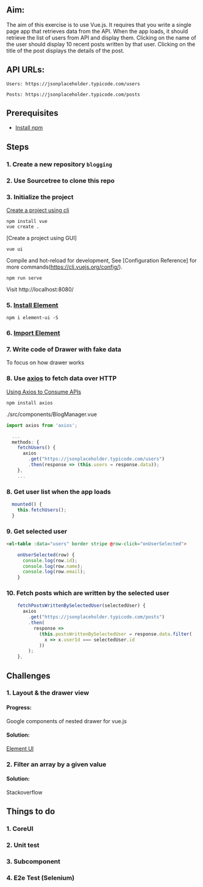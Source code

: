 ## Aim:

The aim of this exercise is to use Vue.js. It requires that you write a single page app that retrieves data from the API. When the app loads, it should retrieve the list of users from API and display them. Clicking on the name of the user should display 10 recent posts written by that user. Clicking on the title of the post displays the details of the post.

## API URLs:

    Users: https://jsonplaceholder.typicode.com/users

    Posts: https://jsonplaceholder.typicode.com/posts

## Prerequisites

* [Install npm](https://nodejs.org/en/)

## Steps

### 1. Create a new repository `blogging`
### 2. Use Sourcetree to clone this repo
### 3. Initialize the project

[Create a project using cli](https://cli.vuejs.org/guide/creating-a-project.html#vue-create)
```console
npm install vue
vue create .
```
[Create a project using GUI]
```console
vue ui
```

Compile and hot-reload for development, See [Configuration Reference] for more commands(https://cli.vuejs.org/config/).
```console
npm run serve
```

Visit http://localhost:8080/

### 5. [Install Element](https://element.eleme.io/#/en-US/component/installation#npm)

```console
npm i element-ui -S
```

### 6. [Import Element](https://element.eleme.io/#/en-US/component/quickstart#import-element)

### 7. Write code of Drawer with fake data

To focus on how drawer works

### 8. Use [axios](https://github.com/axios/axios) to fetch data over HTTP

[Using Axios to Consume APIs](https://vuejs.org/v2/cookbook/using-axios-to-consume-apis.html)

```console
npm install axios
```

./src/components/BlogManager.vue
```javascript
import axios from 'axios';

  ...
  methods: {
    fetchUsers() {
      axios
        .get("https://jsonplaceholder.typicode.com/users")
        .then(response => (this.users = response.data));
    },
    ...
````

### 8. Get user list when the app loads

```javascript
  mounted() {
    this.fetchUsers();
  }
```

### 9. Get selected user

```html
<el-table :data="users" border stripe @row-click="onUserSelected">
```

```javascript
    onUserSelected(row) {
      console.log(row.id);
      console.log(row.name);
      console.log(row.email);
    }
````

### 10. Fetch posts which are written by the selected user

```javascript
    fetchPostsWrittenBySelectedUser(selectedUser) {
      axios
        .get("https://jsonplaceholder.typicode.com/posts")
        .then(
          response =>
            (this.postsWrittenBySelectedUser = response.data.filter(
              x => x.userId === selectedUser.id
            ))
        );
    },
```

## Challenges

### 1. Layout & the drawer view

#### Progress:
Google components of nested drawer for vue.js

#### Solution:

[Element UI](https://element.eleme.io/#/en-US/component/drawer#nested-drawer)

### 2. Filter an array by a given value

#### Solution:
Stackoverflow

## Things to do

### 1. CoreUI
### 2. Unit test
### 3. Subcomponent
### 4. E2e Test (Selenium)
